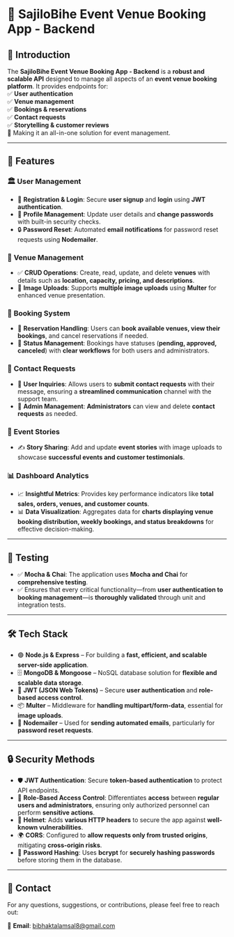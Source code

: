 # 🚀 SajiloBihe Event Venue Booking App - Backend 

## 📢 Introduction  
The **SajiloBihe Event Venue Booking App - Backend** is a **robust and scalable API** designed to manage all aspects of an **event venue booking platform**. It provides endpoints for:  
✅ **User authentication**  
✅ **Venue management**  
✅ **Bookings & reservations**  
✅ **Contact requests**  
✅ **Storytelling & customer reviews**  
🔹 Making it an all-in-one solution for event management.

---

## 🌟 Features  

### 🏛️ **User Management**  
- 🔑 **Registration & Login**: Secure **user signup** and **login** using **JWT authentication**.  
- 👤 **Profile Management**: Update user details and **change passwords** with built-in security checks.  
- 🔒 **Password Reset**: Automated **email notifications** for password reset requests using **Nodemailer**.  

### 🏢 **Venue Management**  
- ✅ **CRUD Operations**: Create, read, update, and delete **venues** with details such as **location, capacity, pricing, and descriptions**.  
- 📸 **Image Uploads**: Supports **multiple image uploads** using **Multer** for enhanced venue presentation.  

### 📅 **Booking System**  
- 📌 **Reservation Handling**: Users can **book available venues, view their bookings**, and cancel reservations if needed.  
- 🔄 **Status Management**: Bookings have statuses (**pending, approved, canceled**) with **clear workflows** for both users and administrators.  

### 📩 **Contact Requests**  
- 📝 **User Inquiries**: Allows users to **submit contact requests** with their message, ensuring a **streamlined communication** channel with the support team.  
- 🔔 **Admin Management**: **Administrators** can view and delete **contact requests** as needed.  

### 📖 **Event Stories**  
- ✍️ **Story Sharing**: Add and update **event stories** with image uploads to showcase **successful events and customer testimonials**.  

### 📊 **Dashboard Analytics**  
- 📈 **Insightful Metrics**: Provides key performance indicators like **total sales, orders, venues, and customer counts**.  
- 📊 **Data Visualization**: Aggregates data for **charts displaying venue booking distribution, weekly bookings, and status breakdowns** for effective decision-making.  

---

## 🧪 Testing  
- ✅ **Mocha & Chai**: The application uses **Mocha and Chai** for **comprehensive testing**.  
- ✅ Ensures that every critical functionality—from **user authentication to booking management**—is **thoroughly validated** through unit and integration tests.  

---

## 🛠️ Tech Stack  
- 🟢 **Node.js & Express** – For building a **fast, efficient, and scalable server-side application**.  
- 🗄️ **MongoDB & Mongoose** – NoSQL database solution for **flexible and scalable data storage**.  
- 🔐 **JWT (JSON Web Tokens)** – Secure **user authentication** and **role-based access control**.  
- 📦 **Multer** – Middleware for **handling multipart/form-data**, essential for **image uploads**.  
- 📧 **Nodemailer** – Used for **sending automated emails**, particularly for **password reset requests**.  

---

## 🔒 Security Methods  
- 🛡️ **JWT Authentication**: Secure **token-based authentication** to protect API endpoints.  
- 👮 **Role-Based Access Control**: Differentiates **access** between **regular users and administrators**, ensuring only authorized personnel can perform **sensitive actions**.  
- 🏰 **Helmet**: Adds **various HTTP headers** to secure the app against **well-known vulnerabilities**.  
- 🌍 **CORS**: Configured to **allow requests only from trusted origins**, mitigating **cross-origin risks**.  
- 🔑 **Password Hashing**: Uses **bcrypt** for **securely hashing passwords** before storing them in the database.  

---

## 📩 Contact  
For any questions, suggestions, or contributions, please feel free to reach out:  

📧 **Email**: [bibhaktalamsal8@gmail.com](mailto:bibhaktalamsal8@gmail.com)  
  

